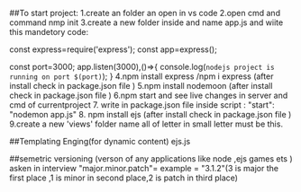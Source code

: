 ##To start project:
1.create an folder an open in vs code
2.open cmd and command nmp init
3.create a new folder inside and name app.js and wiite this mandetory code:

const express=require('express');
const app=express();

const port=3000;
app.listen(3000),()=>{
    console.log(`nodejs project is running on port $(port)`);
}
4.npm install express /npm i express (after install check in package.json file  ) 
5.npm install nodemoon (after install check in package.json file )
6.npm start and see live changes in server and cmd of  currentproject
7. write in package.json file inside script : "start": "nodemon app.js"
8. npm install ejs (after install check in package.json file )
9.create a new 'views'  folder name all of letter in small letter must be this.





##Templating Enging(for dynamic content)
ejs.js

##semetric versioning (verson of any applications like node ,ejs games ets )  asken in interview
"major.minor.patch"= example = "3.1.2"(3 is major the first place ,1 is minor in second place,2 is patch in third place)